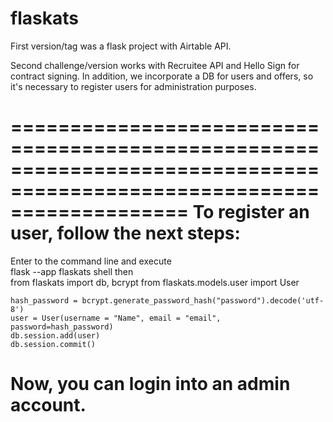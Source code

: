 # flaskats

First version/tag was a flask project with Airtable API.

Second challenge/version works with Recruitee API and Hello Sign for contract signing.
In addition, we incorporate a DB for users and offers, so it's necessary to register users for administration purposes.

======================================================================================================================= 
To register an user, follow the next steps:
=======================================================================================================================
Enter to the command line and execute  
	flask --app flaskats shell
then  
 	from flaskats import db, bcrypt
	from flaskats.models.user import User

	hash_password = bcrypt.generate_password_hash("password").decode('utf-8')
    user = User(username = "Name", email = "email", password=hash_password)
    db.session.add(user)
    db.session.commit()

Now, you can login into an admin account.
========================================================================================================================







